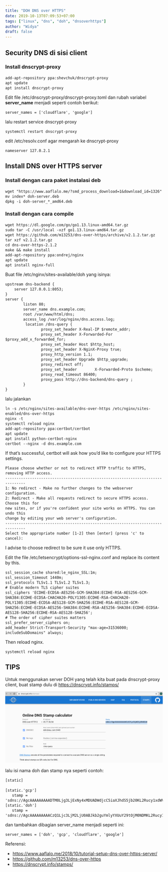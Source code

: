 ```yaml
---
title: "DOH DNS over HTTPS"
date: 2019-10-13T07:09:53+07:00
tags: ["linux", "dns", "doh", "dnsoverhttps"]
author: "Widya"
draft: false
---
```


## Security DNS di sisi client
### Install dnscrypt-proxy

```
add-apt-repository ppa:shevchuk/dnscrypt-proxy
apt update
apt install dnscrypt-proxy
```

Edit file /etc/dnscrypt-proxy/dnscrypt-proxy.toml dan rubah variabel **server_name** menjadi seperti contoh berikut:

```
server_names = ['cloudflare', 'google']
```

lalu restart service dnscrypt-proxy

```
systemctl restart dnscrypt-proxy
```
edit /etc/resolv.conf agar mengarah ke dnscrypt-proxy
```
nameserver 127.0.2.1
```

## Install DNS over HTTPS server
### Install dengan cara paket instalasi deb
```
wget "https://www.aaflalo.me/?smd_process_download=1&download_id=1326"
mv index* doh-server.deb
dpkg -i doh-server_*_amd64.deb
```

### Install dengan cara compile
```
wget https://dl.google.com/go/go1.13.linux-amd64.tar.gz
sudo tar -C /usr/local -xzf go1.13.linux-amd64.tar.gz
wget https://github.com/m13253/dns-over-https/archive/v2.1.2.tar.gz
tar xzf v2.1.2.tar.gz
cd dns-over-https-2.1.2
make && make install
add-apt-repository ppa:ondrej/nginx
apt update
apt install nginx-full
```

Buat file /etc/nginx/sites-available/doh yang isinya:
```
upstream dns-backend {
    server 127.0.0.1:8053;
}
server {
        listen 80;
        server_name dns.example.com;
        root /var/www/html/dns;
        access_log /var/log/nginx/dns.access.log;
         location /dns-query {
                proxy_set_header X-Real-IP $remote_addr;
                proxy_set_header X-Forwarded-For $proxy_add_x_forwarded_for;
                proxy_set_header Host $http_host;
                proxy_set_header X-NginX-Proxy true;
                proxy_http_version 1.1;
                proxy_set_header Upgrade $http_upgrade;
                proxy_redirect off;
                proxy_set_header        X-Forwarded-Proto $scheme;
                proxy_read_timeout 86400;
                proxy_pass http://dns-backend/dns-query ;
        }
}
```
lalu jalankan
```
ln -s /etc/nginx/sites-available/dns-over-https /etc/nginx/sites-enabled/dns-over-https
nginx -t
systemctl reload nginx
add-apt-repository ppa:certbot/certbot
apt update
apt install python-certbot-nginx
certbot --nginx -d dns.example.com
```

If that’s successful, certbot will ask how you’d like to configure your HTTPS settings.
```
Please choose whether or not to redirect HTTP traffic to HTTPS, removing HTTP access.
-------------------------------------------------------------------------------
1: No redirect - Make no further changes to the webserver configuration.
2: Redirect - Make all requests redirect to secure HTTPS access. Choose this for
new sites, or if you're confident your site works on HTTPS. You can undo this
change by editing your web server's configuration.
-------------------------------------------------------------------------------
Select the appropriate number [1-2] then [enter] (press 'c' to cancel):
```
I advise to choose redirect to be sure it use only HTTPS.

Edit the file /etc/letsencrypt/options-ssl-nginx.conf and replace its content by this.
```
ssl_session_cache shared:le_nginx_SSL:1m;
ssl_session_timeout 1440m;
ssl_protocols TLSv1.1 TLSv1.2 TLSv1.3;
# Enable modern TLS cipher suites
ssl_ciphers 'ECDHE-ECDSA-AES256-GCM-SHA384:ECDHE-RSA-AES256-GCM-SHA384:ECDHE-ECDSA-CHACHA20-POLY1305:ECDHE-RSA-CHACHA20-POLY1305:ECDHE-ECDSA-AES128-GCM-SHA256:ECDHE-RSA-AES128-GCM-SHA256:ECDHE-ECDSA-AES256-SHA384:ECDHE-RSA-AES256-SHA384:ECDHE-ECDSA-AES128-SHA256:ECDHE-RSA-AES128-SHA256';
# The order of cipher suites matters
ssl_prefer_server_ciphers on;
add_header Strict-Transport-Security "max-age=31536000; includeSubDomains" always;
```

Then reload nginx.
```
systemctl reload nginx
```

## TIPS
Untuk menggunakan server DOH yang telah kita buat pada dnscrypt-proxy client, buat stamp dulu di https://dnscrypt.info/stamps/

![DOH](images/doh.png)

lalu isi nama doh dan stamp nya seperti contoh:
```
[static]

[static.'gcp']
   stamp = 'sdns://AgcAAAAAAAAADTM0Ljg3LjExNy4xMDUADWdjcC5iaXJhdS5jb20KL2Rucy1xdWVyeQ'
[static.'doh']
   stamp = 'sdns://AgcAAAAAAAAACzQ1Ljc3LjM2LjU0ABJkb2guYmlyYXUuY29tOjM0NDMKL2Rucy1xdWVyeQ'
```
dan tambahkan dibagian server_name menjadi seperti ini:
```
server_names = ['doh', 'gcp', 'cloudflare', 'google']
```

Referensi:

* https://www.aaflalo.me/2018/10/tutorial-setup-dns-over-https-server/
* https://github.com/m13253/dns-over-https
* https://dnscrypt.info/stamps/
